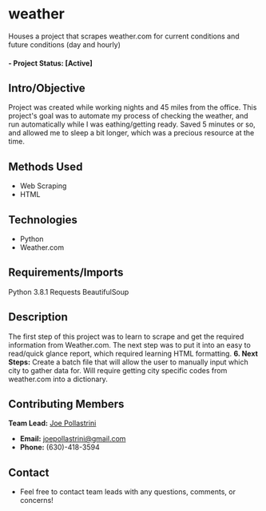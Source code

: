 # weather
Houses a project that scrapes weather.com for current conditions and future conditions (day and hourly)

#### - Project Status: [Active]

## Intro/Objective
Project was created while working nights and 45 miles from the office.  This project's goal was to automate my process of checking the weather, and run automatically while I was eathing/getting ready.  Saved 5 minutes or so, and allowed me to sleep a bit longer, which was a precious resource at the time.

## Methods Used
* Web Scraping
* HTML

## Technologies
* Python
* Weather.com

## Requirements/Imports
Python 3.8.1
Requests
BeautifulSoup

## Description
The first step of this project was to learn to scrape and get the required information from Weather.com.  The next step was to put it into an easy to read/quick glance report, which required learning HTML formatting.
****6. Next Steps:**** Create a batch file that will allow the user to manually input which city to gather data for.  Will require getting city specific codes from weather.com into a dictionary.

## Contributing Members

****Team Lead:**** [Joe Pollastrini](https://github.com/joepollastrini)
* ****Email:**** joepollastrini@gmail.com
* ****Phone:**** (630)-418-3594

## Contact
* Feel free to contact team leads with any questions, comments, or concerns!
